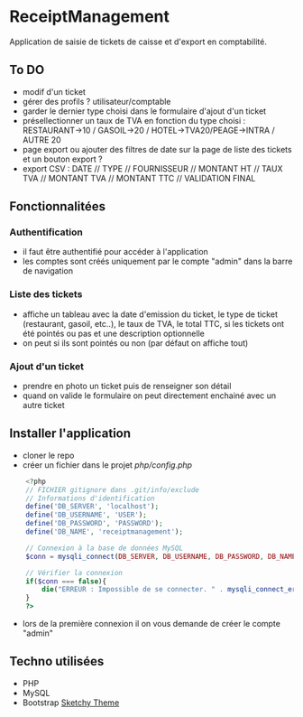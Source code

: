 # ReceiptManagement
Application de saisie de tickets de caisse et d'export en comptabilité.

## To DO
- modif d'un ticket
- gérer des profils ? utilisateur/comptable
- garder le dernier type choisi dans le formulaire d'ajout d'un ticket
- présellectionner un taux de TVA en fonction du type choisi :  RESTAURANT->10 / GASOIL->20 / HOTEL->TVA20/PEAGE->INTRA / AUTRE 20
- page export ou ajouter des filtres de date sur la page de liste des tickets et un bouton export ?
- export CSV : DATE // TYPE // FOURNISSEUR // MONTANT HT // TAUX TVA // MONTANT TVA // MONTANT TTC // VALIDATION FINAL




## Fonctionnalitées

### Authentification

- il faut être authentifié pour accéder à l'application
- les comptes sont créés uniquement par le compte "admin" dans la barre de navigation

### Liste des tickets

- affiche un tableau avec la date d'emission du ticket, le type de ticket (restaurant, gasoil, etc..),  le taux de TVA, le total TTC, si les tickets ont été pointés ou pas et une description optionnelle
- on peut si ils sont pointés ou non (par défaut on affiche tout)

### Ajout d'un ticket
- prendre en photo un ticket puis de renseigner son détail
- quand on valide le formulaire on peut directement enchainé avec un autre ticket

## Installer l'application
- cloner le repo
- créer un fichier dans le projet *php/config.php*

```PHP
    <?php
    // FICHIER gitignore dans .git/info/exclude
    // Informations d'identification
    define('DB_SERVER', 'localhost');
    define('DB_USERNAME', 'USER');
    define('DB_PASSWORD', 'PASSWORD');
    define('DB_NAME', 'receiptmanagement');

    // Connexion à la base de données MySQL 
    $conn = mysqli_connect(DB_SERVER, DB_USERNAME, DB_PASSWORD, DB_NAME);

    // Vérifier la connexion
    if($conn === false){
        die("ERREUR : Impossible de se connecter. " . mysqli_connect_error());
    }
    ?>
```

- lors de la première connexion il on vous demande de créer le compte "admin"

## Techno utilisées 
- PHP
- MySQL
- Bootstrap [Sketchy Theme](https://bootswatch.com/sketchy/)


